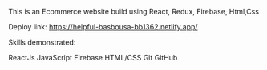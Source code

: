 This is an Ecommerce website build using React, Redux, Firebase, Html,Css

Deploy link: https://helpful-basbousa-bb1362.netlify.app/



Skills demonstrated:

ReactJs
JavaScript
Firebase
HTML/CSS
Git
GitHub
